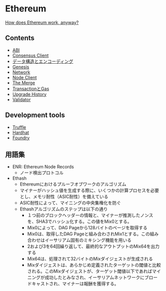 # Ethereum

[How does Ethereum work, anyway?](https://www.preethikasireddy.com/post/how-does-ethereum-work-anyway)

## Contents
- [ABI](./abi.md)
- [Consensus Client](./consensus_client.md)
- [データ構造とエンコーディング](./data_structure.md)
- [Genesis](./genesis.md)
- [Network](./network.md)
- [Node Client](./node_client.md)
- [The Merge](./the_merge.md)
- [TransactionとGas](./transaction-gas.md)
- [Upgrade History](./upgrade_history.md)
- [Validator](./validator.md)

## Development tools
- [Truffle](https://trufflesuite.com/)
- [Hardhat](https://hardhat.org/)
- [Foundry](https://github.com/foundry-rs/foundry/)

## 用語集
- ENR: Ethereum Node Records 
  - ノード検出プロトコル
- Ethash
  - Ethereumにおけるプルーフオブワークのアルゴリズム 
  - マイナーがハッシュ値を生成する際に、いくつかの計算プロセスを必要とし、メモリ耐性（ASIC耐性）を備えている
  - ASIC耐性によって、マイニングの中央集権化を防ぐ
  - Ethashアルゴリズムのステップは以下の通り
    - １つ前のブロックヘッダーの情報と、マイナーが推測したノンスを、SHA3でハッシュ化する。この値をMix0とする。
    - Mix0によって、DAG Pageから128バイトのページを取得する
    - Mix0は、取得したDAG Pageと組み合わされMix1とする。この組み合わせはイーサリアム固有のミキシング機能を用いる
    - 2および3を64回繰り返して、最終的なアウトプットのMix64を出力する
    - Mix64は、処理されて32バイトのMixダイジェストが生成される
    - Mixダイジェストは、あらかじめ定義されたターゲットの閾値と比較される。このMixダイジェストが、ターゲット閾値以下であればマイニングが成功したとみなされ、イーサリアムネットワークにブロードキャストされ、マイナーは報酬を獲得する。
